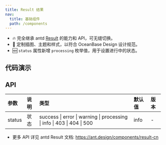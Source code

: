 ```yaml
---
title: Result 结果
nav:
  title: 基础组件
  path: /components
---
```


- 🔥 完全继承 antd [Result](https://ant.design/components/result-cn) 的能力和 API，可无缝切换。
- 💄 定制插图、主题和样式，以符合 OceanBase Design 设计规范。
- 🆕 `status` 属性新增 `processing` 枚举值，用于设置进行中的状态。

## 代码演示

<code src="./demo/success.tsx" title="成功"></code>

<code src="./demo/error.tsx" title="失败"></code>

<code src="./demo/warning.tsx" title="警告"></code>

<code src="./demo/processing.tsx" title="进行中"></code>

<code src="./demo/403.tsx" title="403" description="无访问权限。"></code>

<code src="./demo/404.tsx" title="404" description="页面未找到。"></code>

<code src="./demo/500.tsx" title="500" description="服务器发生了错误。"></code>

<code src="./demo/icon.tsx" title="自定义 icon"></code>

<code src="./demo/over-length.tsx" title="超长内容" description="为了避免无限拉伸，限制副标题的最大宽度为 600px、内容区的最大宽度为 1000px。"></code>

<code src="./demo/with-page-container.tsx" title="和页容器搭配使用"></code>

## API

| 参数 | 说明 | 类型 | 默认值 | 版本 |
| :-- | :-- | :-- | :-- | :-- |
| status | 状态 | success \| error \| warning \| processing \| info \| 403 \| 404 \| 500 | info | - |

- 更多 API 详见 antd Result 文档: https://ant.design/components/result-cn
